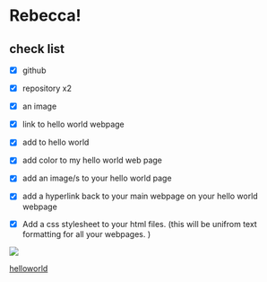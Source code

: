 # Rebecca!
## check list
- [x] github

- [x] repository x2 

- [x] an image
    
- [x] link to hello world webpage 

- [x] add to hello world

- [x] add color to my hello world web page

- [x] add an image/s to your hello world page

- [x] add a hyperlink back to your main webpage on your hello world webpage

- [x] Add a css stylesheet to your html files. (this will be unifrom text formatting for all your webpages. )



      

![](https://i.pinimg.com/236x/22/9e/87/229e87d97541264a7c381ab9c34bee6a.jpg)

[helloworld](https://4ur0.github.io/hello-world/)
